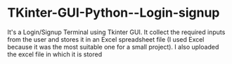 # TKinter-GUI-Python--Login-signup
It's a Login/Signup Terminal using Tkinter GUI. 
It collect the required inputs from the user and stores it in an Excel spreadsheet file (I used Excel because it was the most suitable one for a small project). I also uploaded the excel file in which it is stored
